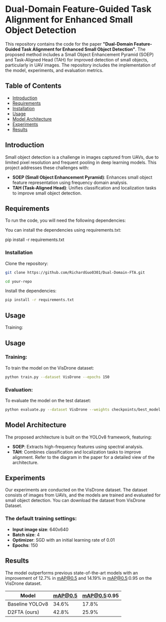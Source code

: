 # Dual-Domain Feature-Guided Task Alignment for Enhanced Small Object Detection

This repository contains the code for the paper **"Dual-Domain Feature-Guided Task Alignment for Enhanced Small Object Detection"**. The proposed method includes a Small Object Enhancement Pyramid (SOEP) and Task-Aligned Head (TAH) for improved detection of small objects, particularly in UAV images. The repository includes the implementation of the model, experiments, and evaluation metrics.

## Table of Contents
- [Introduction](#introduction)
- [Requirements](#requirements)
- [Installation](#installation)
- [Usage](#usage)
- [Model Architecture](#model-architecture)
- [Experiments](#experiments)
- [Results](#results)

## Introduction

Small object detection is a challenge in images captured from UAVs, due to limited pixel resolution and frequent pooling in deep learning models. This project addresses these challenges with:
- **SOEP (Small Object Enhancement Pyramid)**: Enhances small object feature representation using frequency domain analysis.
- **TAH (Task-Aligned Head)**: Unifies classification and localization tasks to improve small object detection.

## Requirements

To run the code, you will need the following dependencies:

You can install the dependencies using requirements.txt:

pip install -r requirements.txt

### Installation
Clone the repository:

```bash
git clone https://github.com/RichardGuo0301/Dual-Domain-FTA.git
```
```bash
cd your-repo
```

Install the dependencies:

```bash
pip install -r requirements.txt
```

## Usage
Training:

## Usage

### Training:

To train the model on the VisDrone dataset:

```bash
python train.py --dataset VisDrone --epochs 150
```
### Evaluation:

To evaluate the model on the test dataset:

```bash
python evaluate.py --dataset VisDrone --weights checkpoints/best_model.pth
```

## Model Architecture
The proposed architecture is built on the YOLOv8 framework, featuring:

- **SOEP**: Extracts high-frequency features using spectral analysis.
- **TAH**: Combines classification and localization tasks to improve alignment.
Refer to the diagram in the paper for a detailed view of the architecture.

## Experiments
Our experiments are conducted on the VisDrone dataset. The dataset consists of images from UAVs, and the models are trained and evaluated for small object detection. You can download the dataset from VisDrone Dataset.

### The default training settings:

- **Input image size**: 640x640
- **Batch size**: 4
- **Optimizer**: SGD with an initial learning rate of 0.01
- **Epochs**: 150

## Results
The model outperforms previous state-of-the-art models with an improvement of 12.7% in mAP@0.5 and 14.19% in mAP@0.5:0.95 on the VisDrone dataset.

| Model          | mAP@0.5 | mAP@0.5:0.95 |
|----------------|---------|--------------|
| Baseline YOLOv8| 34.6%   | 17.8%        |
| D2FTA (ours)   | 42.8%   | 25.9%        |
